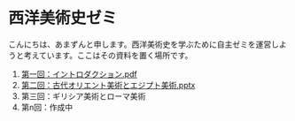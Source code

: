 # 西洋美術史ゼミ

こんにちは、あまずんと申します。西洋美術史を学ぶために自主ゼミを運営しようと考えています。ここはその資料を置く場所です。<br>
1. [第一回：イントロダクション.pdf](https://github.com/amazuun/Art_of_Europe/files/7801923/default.pdf)
2. [第二回：古代オリエント美術とエジプト美術.pptx](https://github.com/amazuun/Art_of_Europe/files/7803141/default.pptx)
3. 第三回：ギリシア美術とローマ美術
4. 第n回：作成中
